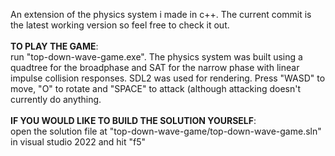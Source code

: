 An extension of the physics system i made in c++.
The current commit is the latest working version so feel free to check it out.<br /><br />
**TO PLAY THE GAME**:<br />run "top-down-wave-game.exe".
The physics system was built using a quadtree for the broadphase and SAT for the narrow phase with linear impulse collision responses. SDL2 was used for rendering. 
Press "WASD" to move, "O" to rotate and "SPACE" to attack (although attacking doesn't currently do anything.<br /><br />
**IF YOU WOULD LIKE TO BUILD THE SOLUTION YOURSELF**:<br />open the solution file at "top-down-wave-game/top-down-wave-game.sln" in visual studio 2022 and hit "f5"

